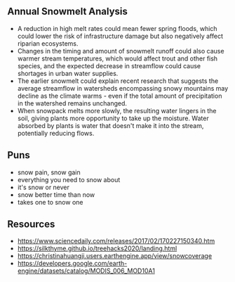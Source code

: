 ## Annual Snowmelt Analysis
* A reduction in high melt rates could mean fewer spring floods, which could lower the risk of infrastructure damage but also negatively affect riparian ecosystems.
* Changes in the timing and amount of snowmelt runoff could also cause warmer stream temperatures, which would affect trout and other fish species, and the expected decrease in streamflow could cause shortages in urban water supplies.
* The earlier snowmelt could explain recent research that suggests the average streamflow in watersheds encompassing snowy mountains may decline as the climate warms - even if the total amount of precipitation in the watershed remains unchanged.
* When snowpack melts more slowly, the resulting water lingers in the soil, giving plants more opportunity to take up the moisture. Water absorbed by plants is water that doesn't make it into the stream, potentially reducing flows.

## Puns
* snow pain, snow gain
* everything you need to snow about
* it's snow or never
* snow better time than now
* takes one to snow one

## Resources
* https://www.sciencedaily.com/releases/2017/02/170227150340.htm
* https://silkthyme.github.io/treehacks2020/landing.html
* https://christinahuangji.users.earthengine.app/view/snowcoverage
* https://developers.google.com/earth-engine/datasets/catalog/MODIS_006_MOD10A1